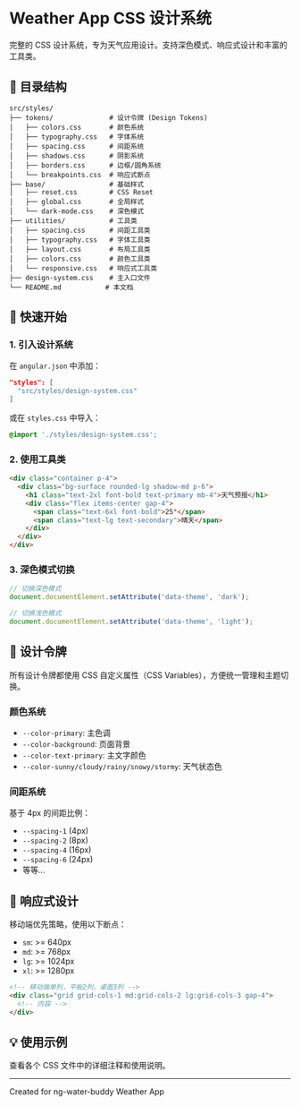 # Weather App CSS 设计系统

完整的 CSS 设计系统，专为天气应用设计。支持深色模式、响应式设计和丰富的工具类。

## 📁 目录结构

```
src/styles/
├── tokens/              # 设计令牌 (Design Tokens)
│   ├── colors.css       # 颜色系统
│   ├── typography.css   # 字体系统
│   ├── spacing.css      # 间距系统
│   ├── shadows.css      # 阴影系统
│   ├── borders.css      # 边框/圆角系统
│   └── breakpoints.css  # 响应式断点
├── base/                # 基础样式
│   ├── reset.css        # CSS Reset
│   ├── global.css       # 全局样式
│   └── dark-mode.css    # 深色模式
├── utilities/           # 工具类
│   ├── spacing.css      # 间距工具类
│   ├── typography.css   # 字体工具类
│   ├── layout.css       # 布局工具类
│   ├── colors.css       # 颜色工具类
│   └── responsive.css   # 响应式工具类
├── design-system.css    # 主入口文件
└── README.md           # 本文档
```

## 🚀 快速开始

### 1. 引入设计系统

在 `angular.json` 中添加：

```json
"styles": [
  "src/styles/design-system.css"
]
```

或在 `styles.css` 中导入：

```css
@import './styles/design-system.css';
```

### 2. 使用工具类

```html
<div class="container p-4">
  <div class="bg-surface rounded-lg shadow-md p-6">
    <h1 class="text-2xl font-bold text-primary mb-4">天气预报</h1>
    <div class="flex items-center gap-4">
      <span class="text-6xl font-bold">25°</span>
      <span class="text-lg text-secondary">晴天</span>
    </div>
  </div>
</div>
```

### 3. 深色模式切换

```typescript
// 切换深色模式
document.documentElement.setAttribute('data-theme', 'dark');

// 切换浅色模式
document.documentElement.setAttribute('data-theme', 'light');
```

## 🎨 设计令牌

所有设计令牌都使用 CSS 自定义属性（CSS Variables），方便统一管理和主题切换。

### 颜色系统

- `--color-primary`: 主色调
- `--color-background`: 页面背景
- `--color-text-primary`: 主文字颜色
- `--color-sunny/cloudy/rainy/snowy/stormy`: 天气状态色

### 间距系统

基于 4px 的间距比例：
- `--spacing-1` (4px)
- `--spacing-2` (8px)
- `--spacing-4` (16px)
- `--spacing-6` (24px)
- 等等...

## 📱 响应式设计

移动端优先策略，使用以下断点：

- `sm`: >= 640px
- `md`: >= 768px  
- `lg`: >= 1024px
- `xl`: >= 1280px

```html
<!-- 移动端单列，平板2列，桌面3列 -->
<div class="grid grid-cols-1 md:grid-cols-2 lg:grid-cols-3 gap-4">
  <!-- 内容 -->
</div>
```

## 💡 使用示例

查看各个 CSS 文件中的详细注释和使用说明。

---

Created for ng-water-buddy Weather App

